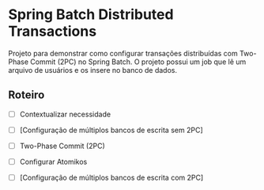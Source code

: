 # Spring Batch Distributed Transactions

Projeto para demonstrar como configurar transações distribuídas com Two-Phase Commit (2PC)
no Spring Batch. O projeto possui um job que lê um arquivo de usuários e os insere no banco de dados.

## Roteiro

- [ ] Contextualizar necessidade
- [ ] [Configuração de múltiplos bancos de escrita sem 2PC]
- [ ] Two-Phase Commit (2PC)
- [ ] Configurar Atomikos
- [ ] [Configuração de múltiplos bancos de escrita com 2PC]

